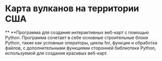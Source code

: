# Карта вулканов на территории США
** **Программа для создания интерактивных веб-карт с помощью Python. Программа сочетает в себе основные строительные блоки Python, такие как условные операторы, циклы for, функции и обработка файлов, с дополнительными функциями сторонней библиотеки Python, используемой для создания красивых веб-карт.
